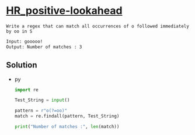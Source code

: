 # [HR_positive-lookahead](https://www.hackerrank.com/challenges/positive-lookahead)

```en
Write a regex that can match all occurrences of o followed immediately by oo in S
```

```txt
Input: gooooo!
Output: Number of matches : 3
```

## Solution

* py

  ```py
  import re

  Test_String = input()

  pattern = r"o(?=oo)"
  match = re.findall(pattern, Test_String)

  print("Number of matches :", len(match))
  ```

